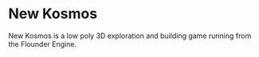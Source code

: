 # New Kosmos
New Kosmos is a low poly 3D exploration and building game running from the Flounder Engine.
